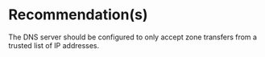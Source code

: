 # Recommendation(s)

The DNS server should be configured to only accept zone transfers from a trusted list of IP addresses.

